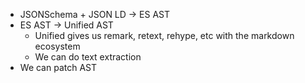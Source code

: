 - JSONSchema + JSON LD -> ES AST
- ES AST -> Unified AST
  - Unified gives us remark, retext, rehype, etc with the markdown ecosystem
  - We can do text extraction
- We can patch AST
